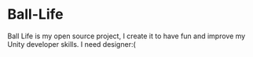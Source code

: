 # Ball-Life
Ball Life is my open source project, I create it to have fun and improve my Unity developer skills.
I need designer:(